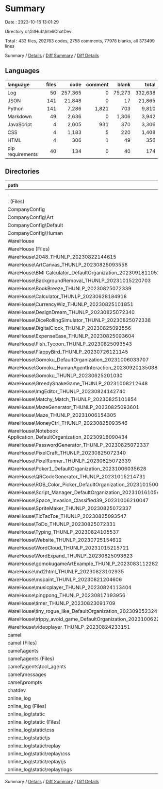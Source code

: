 # Summary

Date : 2023-10-16 13:01:29

Directory c:\\GitHub\\InteliChatDev

Total : 433 files,  292763 codes, 2758 comments, 77978 blanks, all 373499 lines

Summary / [Details](details.md) / [Diff Summary](diff.md) / [Diff Details](diff-details.md)

## Languages
| language | files | code | comment | blank | total |
| :--- | ---: | ---: | ---: | ---: | ---: |
| Log | 50 | 257,365 | 0 | 75,273 | 332,638 |
| JSON | 141 | 21,848 | 0 | 17 | 21,865 |
| Python | 141 | 7,286 | 1,821 | 703 | 9,810 |
| Markdown | 49 | 2,636 | 0 | 1,306 | 3,942 |
| JavaScript | 4 | 2,005 | 931 | 370 | 3,306 |
| CSS | 4 | 1,183 | 5 | 220 | 1,408 |
| HTML | 4 | 306 | 1 | 49 | 356 |
| pip requirements | 40 | 134 | 0 | 40 | 174 |

## Directories
| path | files | code | comment | blank | total |
| :--- | ---: | ---: | ---: | ---: | ---: |
| . | 433 | 292,763 | 2,758 | 77,978 | 373,499 |
| . (Files) | 5 | 839 | 41 | 109 | 989 |
| CompanyConfig | 6 | 978 | 0 | 2 | 980 |
| CompanyConfig\\Art | 1 | 120 | 0 | 0 | 120 |
| CompanyConfig\\Default | 3 | 443 | 0 | 1 | 444 |
| CompanyConfig\\Human | 2 | 415 | 0 | 1 | 416 |
| WareHouse | 377 | 281,505 | 226 | 75,862 | 357,593 |
| WareHouse (Files) | 1 | 61 | 0 | 33 | 94 |
| WareHouse\\2048_THUNLP_20230822144615 | 8 | 6,950 | 0 | 1,589 | 8,539 |
| WareHouse\\ArtCanvas_THUNLP_20230825093558 | 7 | 2,788 | 0 | 1,042 | 3,830 |
| WareHouse\\BMI Calculator_DefaultOrganization_20230918110521 | 7 | 2,646 | 0 | 665 | 3,311 |
| WareHouse\\BackgroundRemoval_THUNLP_20231015220703 | 8 | 4,009 | 0 | 910 | 4,919 |
| WareHouse\\BookBreeze_THUNLP_20230825072339 | 9 | 11,768 | 2 | 2,969 | 14,739 |
| WareHouse\\Calculator_THUNLP_20230628184918 | 3 | 55 | 0 | 4 | 59 |
| WareHouse\\CurrencyWiz_THUNLP_20230825101851 | 6 | 6,788 | 0 | 2,158 | 8,946 |
| WareHouse\\DesignDream_THUNLP_20230825072340 | 8 | 14,504 | 30 | 3,287 | 17,821 |
| WareHouse\\DiceRollingSimulator_THUNLP_20230825072338 | 8 | 6,134 | 0 | 2,441 | 8,575 |
| WareHouse\\DigitalClock_THUNLP_20230825093556 | 7 | 2,568 | 9 | 1,052 | 3,629 |
| WareHouse\\ExpenseEase_THUNLP_20230825093604 | 8 | 5,735 | 1 | 2,309 | 8,045 |
| WareHouse\\Fish_Tycoon_THUNLP_20230825093543 | 8 | 3,265 | 0 | 1,097 | 4,362 |
| WareHouse\\FlappyBird_THUNLP_20230726121145 | 7 | 2,802 | 0 | 671 | 3,473 |
| WareHouse\\Gomoku_DefaultOrganization_20231006033707 | 4 | 509 | 0 | 34 | 543 |
| WareHouse\\Gomoku_HumanAgentInteraction_20230920135038 | 8 | 4,436 | 0 | 873 | 5,309 |
| WareHouse\\Gomoku_THUNLP_20230625201030 | 6 | 1,348 | 17 | 503 | 1,868 |
| WareHouse\\GreedySnakeGame_THUNLP_20231008212648 | 9 | 4,544 | 30 | 837 | 5,411 |
| WareHouse\\ImgEditor_THUNLP_20230824142740 | 7 | 11,382 | 0 | 3,303 | 14,685 |
| WareHouse\\Matchy_Match_THUNLP_20230825101854 | 9 | 9,622 | 10 | 2,621 | 12,253 |
| WareHouse\\MazeGenerator_THUNLP_20230825093601 | 8 | 4,403 | 6 | 1,111 | 5,520 |
| WareHouse\\Maze_THUNLP_20231006154305 | 7 | 3,073 | 1 | 664 | 3,738 |
| WareHouse\\MoneyCtrl_THUNLP_20230825093546 | 8 | 3,830 | 12 | 1,249 | 5,091 |
| WareHouse\\Notebook Application_DefaultOrganization_20230918090434 | 7 | 3,188 | 0 | 670 | 3,858 |
| WareHouse\\PasswordGenerator_THUNLP_20230825072337 | 9 | 11,446 | 11 | 2,763 | 14,220 |
| WareHouse\\PixelCraft_THUNLP_20230825072340 | 8 | 10,144 | 0 | 2,745 | 12,889 |
| WareHouse\\PixelRunner_THUNLP_20230825072339 | 11 | 13,901 | 0 | 3,007 | 16,908 |
| WareHouse\\Poker1_DefaultOrganization_20231006035628 | 10 | 10,749 | 16 | 1,644 | 12,409 |
| WareHouse\\QRCodeGenerator_THUNLP_20231015214731 | 8 | 3,368 | 0 | 721 | 4,089 |
| WareHouse\\RGB_Color_Picker_DefaultOrganization_20231015003723 | 8 | 3,801 | 14 | 1,115 | 4,930 |
| WareHouse\\Script_Manager_DefaultOrganization_20231016105428 | 7 | 3,189 | 0 | 695 | 3,884 |
| WareHouse\\Space_Invasion_Classified39_20231006210047 | 11 | 8,007 | 14 | 1,320 | 9,341 |
| WareHouse\\SpriteMaker_THUNLP_20230825072337 | 10 | 10,637 | 0 | 3,157 | 13,794 |
| WareHouse\\TicTacToe_THUNLP_20230825093547 | 8 | 3,625 | 0 | 1,104 | 4,729 |
| WareHouse\\ToDo_THUNLP_20230825072331 | 8 | 7,273 | 0 | 2,328 | 9,601 |
| WareHouse\\Typing_THUNLP_20230824105537 | 11 | 11,070 | 0 | 3,146 | 14,216 |
| WareHouse\\Website_THUNLP_20230725154612 | 7 | 2,052 | 15 | 469 | 2,536 |
| WareHouse\\WordCloud_THUNLP_20231015215721 | 9 | 4,019 | 0 | 791 | 4,810 |
| WareHouse\\WordExpand_THUNLP_20230825093623 | 8 | 3,523 | 1 | 1,061 | 4,585 |
| WareHouse\\gomokugameArtExample_THUNLP_20230831122822 | 7 | 5,863 | 8 | 1,817 | 7,688 |
| WareHouse\\md2html_THUNLP_20230823102935 | 9 | 10,791 | 0 | 2,564 | 13,355 |
| WareHouse\\mspaint_THUNLP_20230821204606 | 8 | 4,101 | 2 | 1,299 | 5,402 |
| WareHouse\\musicplayer_THUNLP_20230824113404 | 6 | 8,642 | 0 | 2,883 | 11,525 |
| WareHouse\\pingpong_THUNLP_20230817193956 | 10 | 4,071 | 0 | 1,331 | 5,402 |
| WareHouse\\timer_THUNLP_20230823091709 | 8 | 8,624 | 0 | 3,038 | 11,662 |
| WareHouse\\tiny_rogue_like_DefaultOrganization_20230905232453 | 10 | 4,467 | 0 | 799 | 5,266 |
| WareHouse\\trippy_avoid_game_DefaultOrganization_20231006224623 | 9 | 4,615 | 18 | 989 | 5,622 |
| WareHouse\\videoplayer_THUNLP_20230824233151 | 9 | 7,119 | 9 | 2,984 | 10,112 |
| camel | 25 | 1,555 | 1,287 | 339 | 3,181 |
| camel (Files) | 7 | 508 | 313 | 121 | 942 |
| camel\\agents | 10 | 639 | 530 | 123 | 1,292 |
| camel\\agents (Files) | 7 | 579 | 363 | 107 | 1,049 |
| camel\\agents\\tool_agents | 3 | 60 | 167 | 16 | 243 |
| camel\\messages | 4 | 245 | 235 | 49 | 529 |
| camel\\prompts | 4 | 163 | 209 | 46 | 418 |
| chatdev | 9 | 1,394 | 282 | 284 | 1,960 |
| online_log | 11 | 6,492 | 922 | 1,382 | 8,796 |
| online_log (Files) | 1 | 50 | 0 | 18 | 68 |
| online_log\\static | 10 | 6,442 | 922 | 1,364 | 8,728 |
| online_log\\static (Files) | 3 | 287 | 1 | 47 | 335 |
| online_log\\static\\css | 1 | 120 | 0 | 18 | 138 |
| online_log\\static\\js | 1 | 105 | 3 | 32 | 140 |
| online_log\\static\\replay | 5 | 5,930 | 918 | 1,267 | 8,115 |
| online_log\\static\\replay\\css | 2 | 1,038 | 2 | 202 | 1,242 |
| online_log\\static\\replay\\js | 2 | 1,900 | 916 | 338 | 3,154 |
| online_log\\static\\replay\\logs | 1 | 2,992 | 0 | 727 | 3,719 |

Summary / [Details](details.md) / [Diff Summary](diff.md) / [Diff Details](diff-details.md)